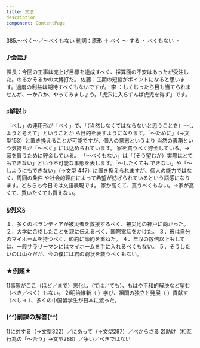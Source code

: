 ```yaml
---
title: 文法：
description
component: ContentPage
---
```



385.～べく～／～べくもない
動詞：原形 ＋ べく ～ する ・
べくもない ・
### ♪会話♪
課長：今回の工事は売上げ目標を達成すべく、採算面の不安はあったが受注した。のるかそるかの大博打だ。 佐藤：工期の短縮がポイントになると思います。過度の利益は期待すべくもないですが。
李 ：しくじったら目も当てられませんが、一か八か、やってみましょう。「虎穴に入らずんば虎児を得ず」です。
### ♯解説♭
「べし」の連用形が「べく」で、「（当然しなくてはならないと思うことを）～しようと考えて」ということか ら目的を表すようになります。「～ために」（→文型153）と置き換えることが可能ですが、個人の意志というより 当然の義務という気持ちが「～べく」には込められています。
家を買うべく貯金している。→ 家を買うために貯金している。 「～べくもない」は「（そう望むが）実際はとてもできない」という不可能な事態を表します。「～したくても
できない」や「～しようにもできない」（→文型 447）に置き換えられますが、個人の能力ではなく、周囲の条件 や社会的理由によって希望が妨げられているという語感になります。どちらも今日では文語表現です。
家か高くて、買うべくもない。→家が高くて、買いたくても買えない。
### §例文§
１．多くのボランティアが被災者を救援するべく、被災地の神戸に向かった。
２．大学に合格したことを親に伝えるべく、国際電話をかけた。
３．彼は自分のマイホームを持つべく、節約に節約を重ねた。
４．年収の数倍以上もしては、一般サラリーマンにはマイホームを手に入れるべくもない。
５．そうしたいのは山々だが、今の僕には君の窮状を救うべくもない。
### ★例題★
1)事態がここ（ほど／まで）悪化し（ては／ても）、もはや平和的解決など望む（べき／べく）もない。
2)明治維新（ ）学び、祖国の独立と発展（ ）貢献す（べし→ ）、多くの中国留学生が日本に渡った。
### (^^)前課の解答(^^)
1)に対する（→文型322）／にあって（→文型287）／べからざる
2)助け（相互行為の「～合う」→文型288）／争い／べきではない

